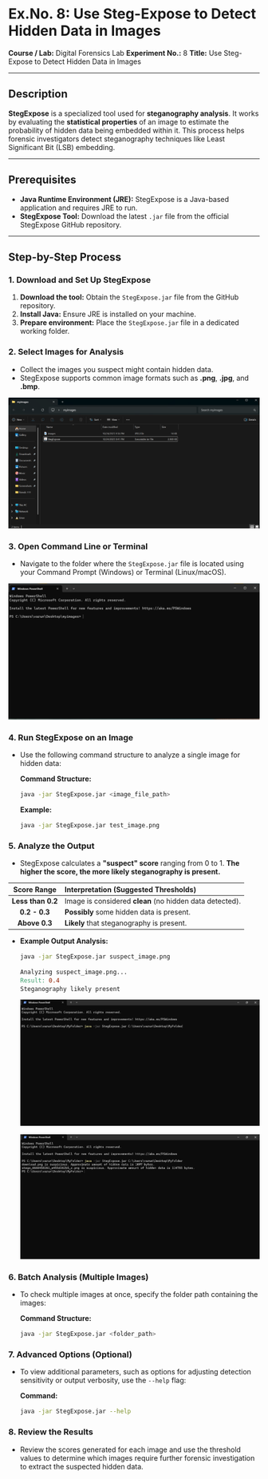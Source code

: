 # Ex.No. 8: Use Steg-Expose to Detect Hidden Data in Images

**Course / Lab:** Digital Forensics Lab
**Experiment No.:** 8
**Title:** Use Steg-Expose to Detect Hidden Data in Images

---

## Description
**StegExpose** is a specialized tool used for **steganography analysis**. It works by evaluating the **statistical properties** of an image to estimate the probability of hidden data being embedded within it. This process helps forensic investigators detect steganography techniques like Least Significant Bit (LSB) embedding.

---

## Prerequisites

- **Java Runtime Environment (JRE):** StegExpose is a Java-based application and requires JRE to run.
- **StegExpose Tool:** Download the latest `.jar` file from the official StegExpose GitHub repository.

---

## Step-by-Step Process

### 1. Download and Set Up StegExpose

1.  **Download the tool:** Obtain the `StegExpose.jar` file from the GitHub repository.
2.  **Install Java:** Ensure JRE is installed on your machine.
3.  **Prepare environment:** Place the `StegExpose.jar` file in a dedicated working folder.

### 2. Select Images for Analysis

* Collect the images you suspect might contain hidden data.
* StegExpose supports common image formats such as **.png**, **.jpg**, and **.bmp**.

![images/exp1-disk-step1.png](https://github.com/baddiputi/Digital-Forensic-Lab-Exercises/blob/918625ec1e528d3a2721668acf6474e8c581c12a/images/8.6.png)

### 3. Open Command Line or Terminal

* Navigate to the folder where the `StegExpose.jar` file is located using your Command Prompt (Windows) or Terminal (Linux/macOS).

![images/exp1-disk-step1.png](https://github.com/baddiputi/Digital-Forensic-Lab-Exercises/blob/918625ec1e528d3a2721668acf6474e8c581c12a/images/8.8.png)


### 4. Run StegExpose on an Image

* Use the following command structure to analyze a single image for hidden data:

    **Command Structure:**
    ```bash
    java -jar StegExpose.jar <image_file_path>
    ```

    **Example:**
    ```bash
    java -jar StegExpose.jar test_image.png
    ```

### 5. Analyze the Output

* StegExpose calculates a **"suspect" score** ranging from 0 to 1. **The higher the score, the more likely steganography is present.**

| Score Range | Interpretation (Suggested Thresholds) |
| :---: | :--- |
| **Less than 0.2** | Image is considered **clean** (no hidden data detected). |
| **0.2 - 0.3** | **Possibly** some hidden data is present. |
| **Above 0.3** | **Likely** that steganography is present. |

* **Example Output Analysis:**
    ```bash
    java -jar StegExpose.jar suspect_image.png
    ```
    ```makefile
    Analyzing suspect_image.png...
    Result: 0.4
    Steganography likely present
    ```
  ![images/exp1-disk-step1.png](https://github.com/baddiputi/Digital-Forensic-Lab-Exercises/blob/918625ec1e528d3a2721668acf6474e8c581c12a/images/8.10.png)
  
  ![images/exp1-disk-step1.png](https://github.com/baddiputi/Digital-Forensic-Lab-Exercises/blob/918625ec1e528d3a2721668acf6474e8c581c12a/images/8.11.png)

### 6. Batch Analysis (Multiple Images)

* To check multiple images at once, specify the folder path containing the images:

    **Command Structure:**
    ```bash
    java -jar StegExpose.jar <folder_path>
    ```

### 7. Advanced Options (Optional)

* To view additional parameters, such as options for adjusting detection sensitivity or output verbosity, use the `--help` flag:

    **Command:**
    ```bash
    java -jar StegExpose.jar --help
    ```

### 8. Review the Results

* Review the scores generated for each image and use the threshold values to determine which images require further forensic investigation to extract the suspected hidden data.
